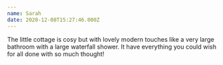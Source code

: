 ```yaml
---
name: Sarah
date: 2020-12-08T15:27:46.000Z
---
```

The little cottage is cosy but with lovely modern touches like a very large bathroom with a large waterfall shower. It have everything you could wish for all done with so much thought!